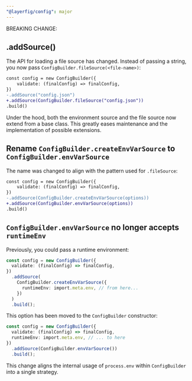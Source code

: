 ```yaml
---
"@layerfig/config": major
---
```


BREAKING CHANGE:

## .addSource(<file-name>)

The API for loading a file source has changed. Instead of passing a string, you now pass `ConfigBuilder.fileSource(<file-name>)`:

```diff
const config = new ConfigBuilder({
	validate: (finalConfig) => finalConfig,
})
-.addSource("config.json")
+.addSource(ConfigBuilder.fileSource("config.json"))
.build()
```

Under the hood, both the environment source and the file source now extend from a base class. This greatly eases maintenance and the implementation of possible extensions.

## Rename `ConfigBuilder.createEnvVarSource` to `ConfigBuilder.envVarSource`

The name was changed to align with the pattern used for `.fileSource`:

```diff
const config = new ConfigBuilder({
	validate: (finalConfig) => finalConfig,
})
-.addSource(ConfigBuilder.createEnvVarSource(options))
+.addSource(ConfigBuilder.envVarSource(options))
.build()
```

## `ConfigBuilder.envVarSource` no longer accepts `runtimeEnv`

Previously, you could pass a runtime environment:

```ts
const config = new ConfigBuilder({
  validate: (finalConfig) => finalConfig,
})
  .addSource(
    ConfigBuilder.createEnvVarSource({
      runtimeEnv: import.meta.env, // from here...
    })
  )
  .build();
```

This option has been moved to the `ConfigBuilder` constructor:

```ts
const config = new ConfigBuilder({
  validate: (finalConfig) => finalConfig,
  runtimeEnv: import.meta.env, // ... to here
})
  .addSource(ConfigBuilder.envVarSource())
  .build();
```

This change aligns the internal usage of `process.env` within `ConfigBuilder` into a single strategy.
